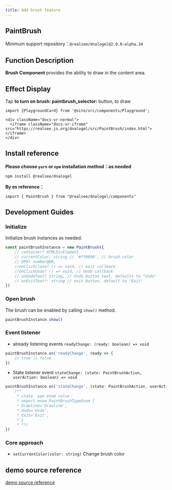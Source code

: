 ```yaml
---
title: Add brush feature
---
```


## **PaintBrush**

Minimum support repository：`@realsee/dnalogel@2.0.0-alpha.34`

## Function Description

**Brush Component** provides the ability to draw in the content area.

## Effect Display

Tap **to turn on brush: paintbrush_selector:** button, to draw

```mdx-code-block
import {PlaygroundCard} from '@site/src/components/Playground';

<div className="docs-vr-normal">
  <iframe className="docs-vr-iframe" src="https://realsee.js.org/dnalogel/src/PaintBrush/index.html"></iframe>
</div>
```

## Install reference

**Please choose `yarn` or `npm` installation method：as needed**

```bash npm2yarn
npm install @realsee/dnalogel
```

**By es reference：**

```tsx
import { PaintBrush } from "@realsee/dnalogel/components"
```

## Development Guides

### Initialize

Initialize brush instances as needed.

```ts
const paintBrushInstance = new PaintBrush({
    // container? HTMLDivElement
    // currentColor: string // '#ff0000', // brush color
    // DPR? number@@0,
    //onClickClose? () => void, // exit callback
    //onClickUndo? () => void, // Undo callback
    // onUndoText? string, // Undo button text, defaults to "Undo"
    // onExitText?: string // exit button, default to "Exit"
})
```

### Open brush

The brush can be enabled by calling `show()` method.

```ts
paintBrushInstance.show()
```

### Event listener

- already listening events `readyChange: (ready: boolean) => void`

```ts
paintBrushInstance.on('readyChange', ready => {
    // true || false
})
```

- State listener event `stateChange: (state: PaintBrushAction, userAction: boolean) => void`

```ts
paintBrushInstance.on('stateChange', (state: PaintBrushAction, userAction: boolean) => {
    /**
     * state. ype enum value：
     * export enum PaintBrushTypeEnum {
     * Drawline='Drawline',
     * Undo='Undo',
     * Exit='Exit',
     * }
     * **/
})
```

### Core approach

- `setCurrentColor(color: string)` Change brush color

## demo source reference

[demo source reference](https://github.com/realsee-developer/dnalogel/tree/main/examples/src)
